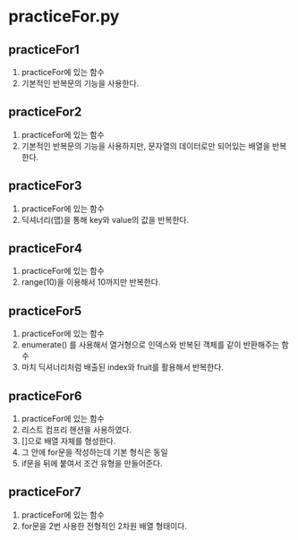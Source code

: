 # practiceFor.py

## practiceFor1
1. practiceFor에 있는 함수 
2. 기본적인 반복문의 기능을 사용한다. 

## practiceFor2 
1. practiceFor에 있는 함수 
2. 기본적인 반복문의 기능을 사용하지만, 문자열의 데이터로만 되어있는 배열을 반복한다.

## practiceFor3
1. practiceFor에 있는 함수
2. 딕셔너리(맵)을 통해 key와 value의 값을 반복한다.

## practiceFor4
1. practiceFor에 있는 함수
2. range(10)을 이용해서 10까지만 반복한다. 

## practiceFor5
1. practiceFor에 있는 함수
2. enumerate() 를 사용해서 열거형으로 인덱스와 반복된 객체를 같이 반환해주는 함수
3. 마치 딕셔너리처럼 배출된 index와 fruit를 활용해서 반복한다. 

## practiceFor6
1. practiceFor에 있는 함수
2. 리스트 컴프리 헨션을 사용하였다. 
3. []으로 배열 자체를 형성한다.
4. 그 안에 for문을 작성하는데 기본 형식은 동일
5. if문을 뒤에 붙여서 조건 유형을 만들어준다. 

## practiceFor7 
1. practiceFor에 있는 함수
2. for문을 2번 사용한 전형적인 2차원 배열 형태이다.
